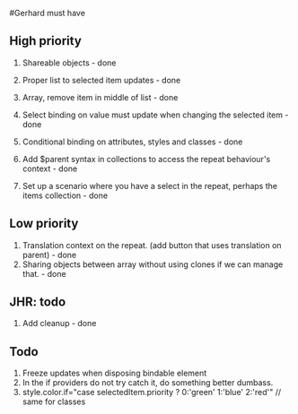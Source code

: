 #Gerhard must have

## High priority
1. Shareable objects - done
1. Proper list to selected item updates - done
1. Array, remove item in middle of list - done
1. Select binding on value must update when changing the selected item - done
1. Conditional binding on attributes, styles and classes - done

1. Add $parent syntax in collections to access the repeat behaviour's context - done
1. Set up a scenario where you have a select in the repeat, perhaps the items collection - done

## Low priority
1. Translation context on the repeat. (add button that uses translation on parent) - done
1. Sharing objects between array without using clones if we can manage that. - done

## JHR:  todo
1. Add cleanup - done

## Todo
1. Freeze updates when disposing bindable element
1. In the if providers do not try catch it, do something better dumbass.
1. style.color.if="case selectedItem.priority ? 0:'green' 1:'blue' 2:'red'" // same for classes
